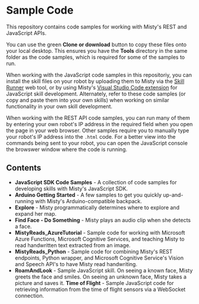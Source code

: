 # Sample Code

This repository contains code samples for working with Misty's REST and JavaScript APIs.

You can use the green __Clone or download__ button to copy these files onto your local desktop. This ensures you have the **Tools** directory in the same folder as the code samples, which is required for some of the samples to run. 

When working with the JavaScript code samples in this repositoriy, you can install the skill files on your robot by uploading them to Misty via the [Skill Runner](http://sdk.mistyrobotics.com/skill-runner/) web tool, or by using Misty's [Visual Studio Code extension](https://docs.mistyrobotics.com/tools-&-apps/plugins-&-extensions/misty-skills-extension/) for JavaScript skill development. Alternately, refer to these code samples (or copy and paste them into your own skills) when working on similar functionality in your own skill development.

When working with the REST API code samples, you can run many of them by entering your own robot's IP address in the required field when you open the page in your web browser. Other samples require you to manually type your robot's IP address into the `.html` code. For a better view into the commands being sent to your robot, you can open the JavaScript console the browswer window where the code is running.

## Contents

* **JavaScript SDK Code Samples** - A collection of code samples for developing skills with Misty's JavaScript SDK.
* **Arduino Getting Started** - A few samples to get you quickly up-and-running with Misty's Arduino-compatible backpack.
* **Explore** - Misty programmatically determines where to explore and expand her map.
* **Find Face - Do Something** - Misty plays an audio clip when she detects a face.
* **MistyReads_AzureTutorial** - Sample code for working with Microsoft Azure Functions, Microsoft Cognitive Services, and teaching Misty to read handwritten text extracted from an image.
* **MistyReads_Python** - Sample code for combining Misty's REST endpoints, Python wrapper, and Microsoft Cognitive Service's Vision and Speech API's to have Misty read handwriting.
* **RoamAndLook** - Sample JavaScript skill. On seeing a known face, Misty greets the face and smiles. On seeing an unknown face, Misty takes a picture and saves it.
**Time of Flight** - Sample JavaScript code for retrieving information from the time of flight sensors via a WebSocket connection.
